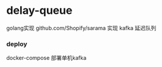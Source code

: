 # delay-queue
golang实现 github.com/Shopify/sarama 实现 kafka 延迟队列

### deploy 
docker-compose 部署单机kafka 
